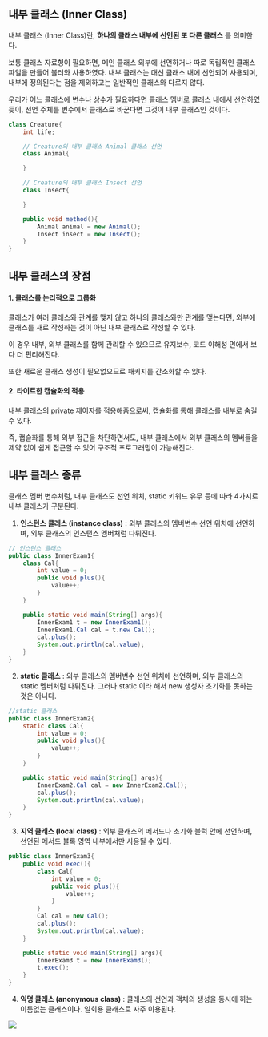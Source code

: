 ## 내부 클래스 (Inner Class)
내부 클래스 (Inner Class)란, **하나의 클래스 내부에 선언된 또 다른 클래스** 를 의미한다.

보통 클래스 자료형이 필요하면, 메인 클래스 외부에 선언하거나 따로 독립적인 클래스 파일을 만들어 불러와 사용하였다. 내부 클래스는 대신 클래스 내에 선언되어 사용되며, 내부에 정의된다는 점을 제외하고는 일반적인 클래스와 다르지 않다. 

우리가 어느 클래스에 변수나 상수가 필요하다면 클래스 멤버로 클래스 내에서 선언하였듯이, 선언 주체를 변수에서 클래스로 바꾼다면 그것이 내부 클래스인 것이다.
```java
class Creature{
    int life;

    // Creature의 내부 클래스 Animal 클래스 선언
    class Animal{

    }

    // Creature의 내부 클래스 Insect 선언
    class Insect{

    }

    public void method(){
        Animal animal = new Animal();
        Insect insect = new Insect();
    }
}
```

## 내부 클래스의 장점

#### 1. 클래스를 논리적으로 그룹화
클래스가 여러 클래스와 관계를 맺지 않고 하나의 클래스와만 관계를 맺는다면, 외부에 클래스를 새로 작성하는 것이 아닌 내부 클래스로 작성할 수 있다.

이 경우 내부, 외부 클래스를 함께 관리할 수 있으므로 유지보수, 코드 이해성 면에서 보다 더 편리해진다.

또한 새로운 클래스 생성이 필요없으므로 패키지를 간소화할 수 있다.

#### 2. 타이트한 캡슐화의 적용
내부 클래스의 private 제어자를 적용해줌으로써, 캡슐화를 통해 클래스를 내부로 숨길 수 있다.

즉, 캡슐화를 통해 외부 접근을 차단하면서도, 내부 클래스에서 외부 클래스의 멤버들을 제약 없이 쉽게 접근할 수 있어 구조적 프로그래밍이 가능해진다.

## 내부 클래스 종류
클래스 멤버 변수처럼, 내부 클래스도 선언 위치, static 키워드 유무 등에 따라 4가지로 내부 클래스가 구분된다.
1. **인스턴스 클래스 (instance class)** : 외부 클래스의 멤버변수 선언 위치에 선언하며, 외부 클래스의 인스턴스 멤버처럼 다뤄진다.
```java
// 인스턴스 클래스
public class InnerExam1{
    class Cal{
        int value = 0;
        public void plus(){
            value++;
        }
    }

    public static void main(String[] args){
        InnerExam1 t = new InnerExam1();
        InnerExam1.Cal cal = t.new Cal();
        cal.plus();
        System.out.println(cal.value);
    }
}
```
2. **static 클래스** : 외부 클래스의 멤버변수 선언 위치에 선언하며, 외부 클래스의 static 멤버처럼 다뤄진다. 그러나 static 이라 해서 new 생성자 초기화를 못하는 것은 아니다.
```java
//static 클래스
public class InnerExam2{
    static class Cal{
        int value = 0;
        public void plus(){
            value++;
        }
    }

    public static void main(String[] args){
        InnerExam2.Cal cal = new InnerExam2.Cal();
        cal.plus();
        System.out.println(cal.value);
    }
}
``` 
3. **지역 클래스 (local class)** : 외부 클래스의 메서드나 초기화 블럭 안에 선언하며, 선언된 메서드 블록 영역 내부에서만 사용될 수 있다.
```java
public class InnerExam3{
    public void exec(){
        class Cal{
            int value = 0;
            public void plus(){
                value++;
            }
        }
        Cal cal = new Cal();
        cal.plus();
        System.out.println(cal.value);
    }

    public static void main(String[] args){
        InnerExam3 t = new InnerExam3();
        t.exec();
    }
}
```
4. **익명 클래스 (anonymous class)** : 클래스의 선언과 객체의 생성을 동시에 하는 이름없는 클래스이다. 일회용 클래스로 자주 이용된다.

<img src ='https://blog.kakaocdn.net/dn/liMT3/btrPmFexS5V/F3aU2QtWsEFQ9cvBI8VkEK/img.png'>